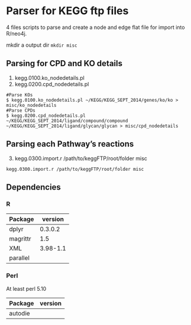 Parser for KEGG ftp files
====

4 files scripts to parse and create a node and edge flat file for import into R/neo4j.

mkdir a output dir
`mkdir misc`

## Parsing for CPD and KO details
1. kegg.0100.ko_nodedetails.pl 
2. kegg.0200.cpd_nodedetails.pl 


```
#Parse KOs
$ kegg.0100.ko_nodedetails.pl ~/KEGG/KEGG_SEPT_2014/genes/ko/ko > misc/ko_nodedetails
#Parse CPDs
$ kegg.0200.cpd_nodedetails.pl ~/KEGG/KEGG_SEPT_2014/ligand/compound/compound ~/KEGG/KEGG_SEPT_2014/ligand/glycan/glycan > misc/cpd_nodedetails
```

## Parsing each Pathway’s reactions
3. kegg.0300.import.r /path/to/keggFTP/root/folder misc

```
kegg.0300.import.r /path/to/keggFTP/root/folder misc
```

## Dependencies

### R

| Package  | version  |
| ----     | ----     |
| dplyr    | 0.3.0.2  |
| magrittr | 1.5      |
| XML      | 3.98-1.1 |
| parallel |          |

### Perl

At least perl 5.10

| Package | version |
| ----    | ----    |
| autodie |         |
